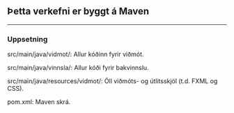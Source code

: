 ## Þetta verkefni er byggt á Maven
---
### Uppsetning
src/main/java/vidmot/: Allur kóðinn fyrir viðmót.

src/main/java/vinnsla/: Allur kóði fyrir bakvinnslu.

src/main/java/resources/vidmot/: Öll viðmóts- og útlitsskjöl (t.d. FXML og CSS).

pom.xml: Maven skrá.
